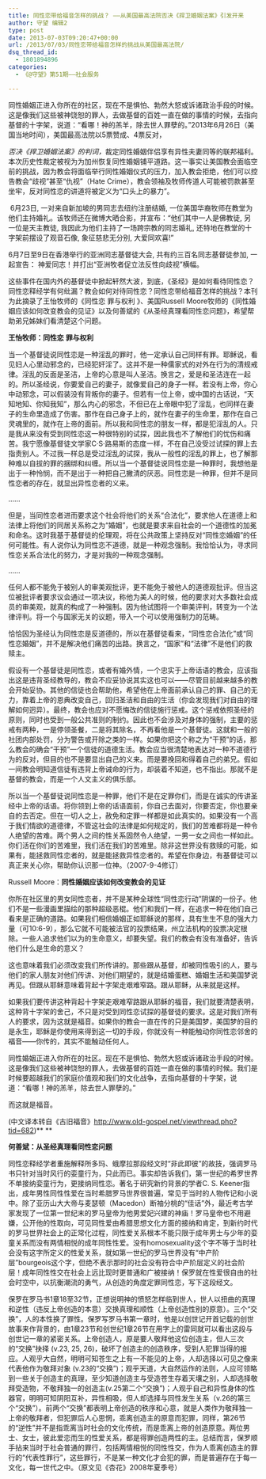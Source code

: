 ```yaml
---
title: 同性恋带给福音怎样的挑战？ ——从美国最高法院否决《捍卫婚姻法案》引发开来
author: 守望 编辑2
type: post
date: 2013-07-03T09:20:47+00:00
url: /2013/07/03/同性恋带给福音怎样的挑战从美国最高法院/
dsq_thread_id:
  - 1801894896
categories:
  - 《@守望》第51期——社会服务

---
```

<p class="mceWPmore" title="更多...">
  同性婚姻正进入你所在的社区，现在不是惧怕、勃然大怒或诉诸政治手段的时候。这是像我们这些被神饶恕的罪人，去做基督的百姓一直在做的事情的时候，去指向基督的十字架，说道：“看哪！神的羔羊，除去世人罪孽的。”<!--more-->2013年6月26日（美国当地时间），美国最高法院以5票赞成、4票反对，
  
  <em>否决《捍卫婚姻法案》的判词，</em>裁定同性婚姻伴侣享有异性夫妻同等的联邦福利。本次历史性裁定被视为为加州恢复同性婚姻铺平道路。这一事实让美国教会面临空前的挑战，因为教会将面临举行同性婚姻仪式的压力，加入教会拒绝，他们可以控告教会“歧视”甚至“仇视”（Hate Crime），教会领袖及牧师传道人可能被罚款甚至坐牢，反对同性恋的讲道将被定义为“口头上的暴力”。
</p>

 6月23日, 一对来自新加坡的男同志去纽约注册结婚, 一位美国华裔牧师在教堂为他们主持婚礼。该牧师还在微博大晒合影，并宣布：“他们其中一人是佛教徒, 另一位是天主教徒, 我因此为他们主持了一场跨宗教的同志婚礼, 还特地在教堂的十字架前摆设了观音石像, 象征慈悲无分别, 大爱同欢喜!”

6月7日至9日在香港举行的亚洲同志基督徒大会, 共有约三百名同志基督徒参加, 一起宣告： 神爱同志！并打出“亚洲牧者促立法反性向歧视”横幅。

这些事件在国内外的基督徒中掀起轩然大波，到底，《圣经》是如何看待同性恋？同性恋释经学有何纰漏？教会如何对待同性恋？同性恋带给福音怎样的挑战？本刊为此摘录了王怡牧师的《同性恋 罪与权利 》、美国Russell Moore牧师的《同性婚姻应该如何改变教会的见证》以及何善斌的《从圣经真理看同性恋问题》，希望帮助弟兄姊妹们看清楚这个问题。

**王怡牧师：同性恋** **罪与权利**

当一个基督徒说同性恋是一种淫乱的罪时，他一定承认自己同样有罪。耶稣说，看见妇人心里动邪念的，已经犯奸淫了。这并不是一种儒家式的对外在行为的清规戒律。淫乱的反面是圣洁，上帝的心意是叫人圣洁。换言之，爱是和圣洁连在一起的。所以圣经说，你要爱自己的妻子，就像爱自己的身子一样。若没有上帝，你心中动邪念，可以假装没有背叛你的妻子。但若有一位上帝，或中国的古话说，“天知地知、你知我知”，那么内心的邪念，不但已在上帝眼中犯了淫乱，也同样在妻子的生命里造成了伤害。那作在自己身子上的，就作在妻子的生命里，那作在自己灵魂里的，就作在上帝的面前。所以我和同性恋的朋友一样，都是犯淫乱的人。只是我从来没有受到同性恋这一种很特别的试探，因此我也不了解他们的忧伤和痛苦。我宁愿像基督徒文学家C·S·路易斯的态度一样，不在自己没受过试探的罪上去指责别人。不过我一样总是受过淫乱的试探，我从一般性的淫乱的罪上，也了解那种难以自拔的罪的捆绑和纠缠。所以当一个基督徒说同性恋是一种罪时，我想他是出于一种怜悯，而不是出于一种把自己撇清的厌恶。同性恋是一种罪，但并不是同性恋者的存在，就显出异性恋者的义来。

……

但是，当同性恋者进而要求这个社会将他们的关系“合法化”，要求他人在道德上和法律上将他们的同居关系称之为“婚姻”，也就是要求来自社会的一个道德性的加冕和命名。这时我基于基督徒的伦理观，将在公共政策上坚持反对“同性恋婚姻”的任何可能性。有人说你认为同性恋不道德，就是一种观念强制。我恰恰认为，寻求同性恋关系合法化的努力，才是对我的一种观念强制。

……

任何人都不能免于被别人的审美观批评，更不能免于被他人的道德观批评。但当这位被批评者要求议会通过一项决议，称他为美人的时候，他的要求对大多数社会成员的审美观，就真的构成了一种强制。因为他试图将一个审美评判，转变为一个法律评判。将一个与国家无关的议题，带入一个可以使用强制力的范畴。

恰恰因为圣经认为同性恋是反道德的，所以在基督徒看来，“同性恋合法化”或“同性恋婚姻”，并不是解决他们痛苦的出路。换言之，“国家”和“法律”不是他们的救赎主。

假设有一个基督徒是同性恋，或者有婚外情，一个忠实于上帝话语的教会，应该指出这是违背圣经教导的，教会不应妥协说其实这也可以——尽管目前越来越多的教会开始妥协。其他的信徒也会帮助他，希望他在上帝面前承认自己的罪、自己的无力，靠着上帝的恩典改变自己，回归圣洁和自由的生活（你会发现我们对自由的理解如何迥异）。最终，教会也应对不愿悔改的信徒施行惩戒。这个惩戒依照圣经的原则，同时也受到一般公共准则的制约。因此也不会涉及对身体的强制，主要的惩戒有两种，一是停领圣餐，二是将其除名，不再看他是一个基督徒。这就和一般的社团内部处罚，分为警告或开除之类的一样。如果你把这个称之为“干预”的话，那么教会的确会“干预”一个信徒的道德生活。教会应当很清楚地表达对一种不道德行为的反对，但目的也不是要显出自己的义来。而是要挽回和得着自己的弟兄。假如一间教会明知道信徒有违背上帝诫命的行为，却装着不知道，也不指出。那就不是基督的教会，而是一个人文主义的俱乐部。

所以当一个基督徒说同性恋是一种罪，他们不是在定罪你们，而是在诚实的传讲圣经中上帝的话语。将你领到上帝的话语面前，你自己去面对，你要否定，你也要亲自的去否定。但在一切人之上，赦免和定罪一样都是如此真实的。如果没有一个高于我们情欲的道德律，不管这社会的法律是如何规定的，我们的苦难都将是一种令人绝望的苦难。两个男人之间的性关系固然令人绝望，一男一女之间也一样如此。你们活在你们的苦难里，我们活在我们的苦难里。除非这世界没有救赎的可能，如果有，能拯救同性恋者的，就是能拯救异性恋者的。希望在你身边，有基督徒可以真正来关心你，帮助你认识那一位神。（2007-9-4修订）

Russell Moore：**同性婚姻应该如何改变教会的见证**

你所在社区里的男女同性恋者，并不是某种全球性“同性恋行动”阴谋的一份子。他们不是一些漫画里描绘的那种超级恶棍。他们和我们一样，在追求一种在他们自己看来是正确的道路。如果我们相信婚姻正如耶稣说的那样，具有生生不息的强大力量（可10:6-9），那么它就不可能被法官的投票结果，州立法机构的投票决定根除。一些人追求他们以为的生命意义，却要失望。我们的教会有没有准备好，告诉他们什么是生命的意义？

这也意味着我们必须改变我们所传讲的。那些跟从基督，却被同性吸引的人，要与他们的家人朋友对他们传讲、对他们期望的，就是结婚蛋糕、婚姻生活和美国梦说再见。但跟从耶稣意味着背起十字架走艰难窄路。跟从耶稣，从来就是这样。

如果我们要传讲这种背起十字架走艰难窄路跟从耶稣的福音，我们就要清楚表明，这种背十字架的舍己，不只是对受到同性恋试探的基督徒的要求。这是对我们所有人的要求，因为这就是福音。如果你的教会一直在传的只是美国梦，美国梦的目的是永生，耶稣是你使用来得到这一切的手段，你就没有一种能触动你同性恋邻舍的福音——你传的，其实不能触动任何人。

同性婚姻正进入你所在的社区。现在不是惧怕、勃然大怒或诉诸政治手段的时候。这是像我们这些被神饶恕的罪人，去做基督的百姓一直在做的事情的时候。我们是时候要超越我们的家庭价值观和我们的文化战争，去指向基督的十字架，说道：“看哪！神的羔羊，除去世人罪孽的。”

而这就是福音。

(中文译本转自《古旧福音》http://www.old-gospel.net/viewthread.php?tid=682)** **

**何善斌：从圣经真理看同性恋问题**

同性恋释经学者重施解释所多玛、蛾摩拉那段经文时“非此即彼”的故技，强调罗马书只针对当时风行的娈童行为，只此而已。事实却告诉我们，第一世纪的希罗世界不单接纳娈童行为，更接纳同性恋。著名于研究新约背景的学者C. S. Keener指出，成年男性同性性爱在当时希腊罗马世界很普遍，常见于当时的人物传记和小说中。除了亚历山大大帝与麦瑟顿（Macedon）断袖分桃的“佳话”外，最近考古学家发现了一位第一世纪末的罗马皇帝为他男爱妃兴建的神庙！罗马皇帝也不用避嫌，公开他的性取向，可见同性爱由希腊思想文化方面的接纳和肯定，到新约时代的罗马世界社会上的正常化过程，同性爱关系根本不能只限于成年男士与少年的娈童关系而没有两情相悦的成年同性性爱。没有homosexuality这个字不等于当时社会没有这字所定义的性爱关系，就如第一世纪的罗马世界没有“中产阶层”bourgeois这个字，但绝不表示那时的社会没有符合中产阶层定义的社会阶层！成年同性性交在社会上远比现时更普通和广被接纳！保罗就在性爱很自由的社会时空中，以抗衡潮流的勇气，从创造的角度定罪同性恋，写下这段经文。

保罗在罗马书1章18至32节，正想说明神的愤怒怎样临到世人，世人以扭曲的真理和逆性（违反上帝创造的本意）交换真理和顺性（上帝创造性别的原意）。三个“交换”，人的本性换了罪性。保罗写罗马书第一章时，他是以创世记开首记载的创世故事来作背景的，由1章23节和创世纪1章26节在用字上的雷同就可以看出这段与创世记一章的紧密关系。上帝创造人，原是要人敬拜他这位创造主，但人三次的“交换”抉择 (v.23, 25, 26)，破坏了创造主的创造秩序，受到人犯罪当得的报应。人观乎大自然，明明可知苍生之上有一不能见的上帝，人却选择以可见之像来代表他作为敬拜对象 (v.23的“交换”)；观乎天道，大自然运作的法则，人应可领略到一些关于创造主的真理，至少知道创造主与受造苍生存着天壤之别，人却选择敬拜受造物，不敬拜独一的创造主(v.25第二个“交换”)；人观乎自己和异性身体的性器官，明明可知阴阳互补，异性相吸，但人却选择与同性发生关系（v.26的第三个“交换”）。前两个“交换”都表明上帝创造的秩序和心意，就是人类作为敬拜独一上帝的敬拜者，但犯罪后人心思惘，乖离创造主的原意而犯罪，同样，第26节的“逆性”并不是指乖离当时社会的文化传统，而是乖离上帝的创造原意。两位男士、女士，彼此爱恋而生的性爱关系，都是得罪创造两性的主。总结而言，保罗顺手拈来当时于社会普通的罪行，包括两情相悦的同性性交，作为人乖离创造主的罪行的“代表性罪行”，这些罪行，不是某一种文化才会犯的罪，而是普遍存在于每一文化，每一世代之中。（原文见《杏花》2008年夏季号）
